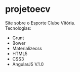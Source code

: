 # projetoecv
Site sobre o Esporte Clube Vitória.
<br>
Tecnologias:
 - Grunt
 - Bower
 - Materializecss
 - HTML5
 - CSS3
 - AngularJS
 V.1.0
